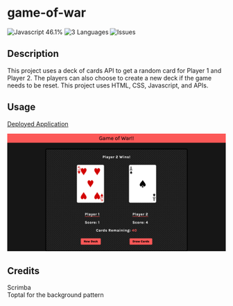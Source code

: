 # game-of-war

![Javascript 46.1%](https://img.shields.io/badge/Javascript-46.1%25-green)
![3 Languages](https://img.shields.io/badge/Languages-3-green)
![Issues](https://img.shields.io/github/issues/hope428/game-of-war)
## Description
This project uses a deck of cards API to get a random card for Player 1 and Player 2. The players can also choose to create a new deck if the game needs to be reset. This project uses HTML, CSS, Javascript, and APIs.

## Usage
[Deployed Application](https://hope428.github.io/game-of-war/)

![image of the app](./media/screenshot.png)

## Credits

Scrimba <br/>
Toptal for the background pattern


